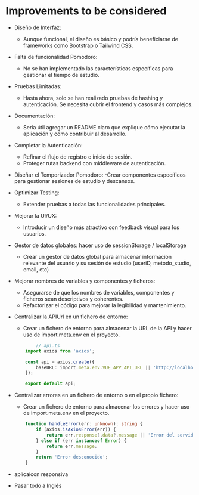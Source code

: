 # Improvements to be considered
- Diseño de Interfaz: 
    - Aunque funcional, el diseño es básico y podría beneficiarse de frameworks como Bootstrap o Tailwind CSS.
- Falta de funcionalidad Pomodoro: 
    - No se han implementado las características específicas para gestionar el tiempo de estudio.
- Pruebas Limitadas: 
    - Hasta ahora, solo se han realizado pruebas de hashing y autenticación. Se necesita cubrir el frontend y casos más complejos.
- Documentación: 
    - Sería útil agregar un README claro que explique cómo ejecutar la aplicación y cómo contribuir al desarrollo.

- Completar la Autenticación: 
    - Refinar el flujo de registro e inicio de sesión.
    - Proteger rutas backend con middleware de autenticación.
- Diseñar el Temporizador Pomodoro:
    -Crear componentes específicos para gestionar sesiones de estudio y descansos.
- Optimizar Testing:
    - Extender pruebas a todas las funcionalidades principales.
- Mejorar la UI/UX:
    - Introducir un diseño más atractivo con feedback visual para los usuarios.
- Gestor de datos globales: hacer uso de sessionStorage / localStorage 
    - Crear un gestor de datos global para almacenar información relevante del usuario y su sesión de estudio (useriD, metodo_studio, email, etc)
- Mejorar nombres de variables y componentes y ficheros:
    - Asegurarse de que los nombres de variables, componentes y ficheros sean descriptivos y coherentes.
    - Refactorizar el código para mejorar la legibilidad y mantenimiento.
- Centralizar la APIUrl en un fichero de entorno:
    - Crear un fichero de entorno para almacenar la URL de la API y hacer uso de import.meta.env en el proyecto.
    ````ts
            // api.ts
        import axios from 'axios';

        const api = axios.create({
            baseURL: import.meta.env.VUE_APP_API_URL || 'http://localhost:5300',
        });

        export default api;
    ````
- Centralizar errores en un fichero de entorno o en el propio fichero:
    - Crear un fichero de entorno para almacenar los errores y hacer uso de import.meta.env en el proyecto.
    ````ts
        function handleError(err: unknown): string {
            if (axios.isAxiosError(err)) {
                return err.response?.data?.message || 'Error del servidor';
            } else if (err instanceof Error) {
                return err.message;
            }
            return 'Error desconocido';
        }
    ````

- aplicaicon responsiva
- Pasar todo a Inglés